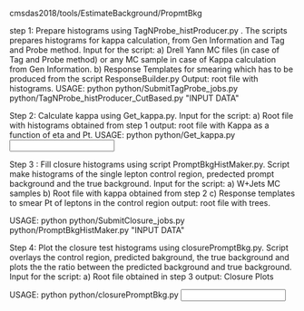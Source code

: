 cmsdas2018/tools/EstimateBackground/PropmtBkg

step 1: Prepare histograms using TagNProbe_histProducer.py . The scripts prepares histograms for kappa calculation, from Gen Information and Tag and Probe method.
Input for the script:
a) Drell Yann MC files (in case of Tag and Probe method) or any MC sample in case of Kappa calculation from Gen Information.
b) Response Templates for smearing which has to be produced from the script ResponseBuilder.py
Output: root file with histograms.
USAGE: python python/SubmitTagProbe_jobs.py python/TagNProbe_histProducer_CutBased.py "INPUT DATA"
 
Step 2: Calculate kappa using Get_kappa.py.
Input for the script: 
a) Root file with histograms obtained from step 1
output: root file with Kappa as a function of eta and Pt.
USAGE: python python/Get_kappa.py <INPUT FILE> <OUTPUT FILE>

Step 3 : Fill closure histograms using script PromptBkgHistMaker.py. Script make histograms of the single lepton control region, predected prompt background and the true background.
Input for the script:
a) W+Jets MC samples 
b) Root file with kappa obtained from step 2
c) Response templates to smear Pt of leptons in the control region 
output: root file with trees.

USAGE: python python/SubmitClosure_jobs.py python/PromptBkgHistMaker.py "INPUT DATA"

Step 4: Plot the closure test histograms using closurePromptBkg.py. Script overlays the control region, predicted bakground, the true background and plots the the ratio between the predicted background and true background.
Input for the script:
a) Root file obtained in step 3
output: Closure Plots

USAGE: python python/closurePromptBkg.py <INPUT FILE>